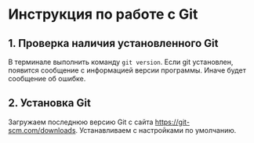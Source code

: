 # Инструкция по работе с Git
## 1. Проверка наличия установленного  Git
В терминале выполнить команду `git version`. Если git установлен, появится сообщение с информацией версии программы. Иначе будет сообщение об ошибке.

## 2. Установка Git
Загружаем последнюю версию Git с сайта https://git-scm.com/downloads. Устанавливаем с настройками по умолчанию.